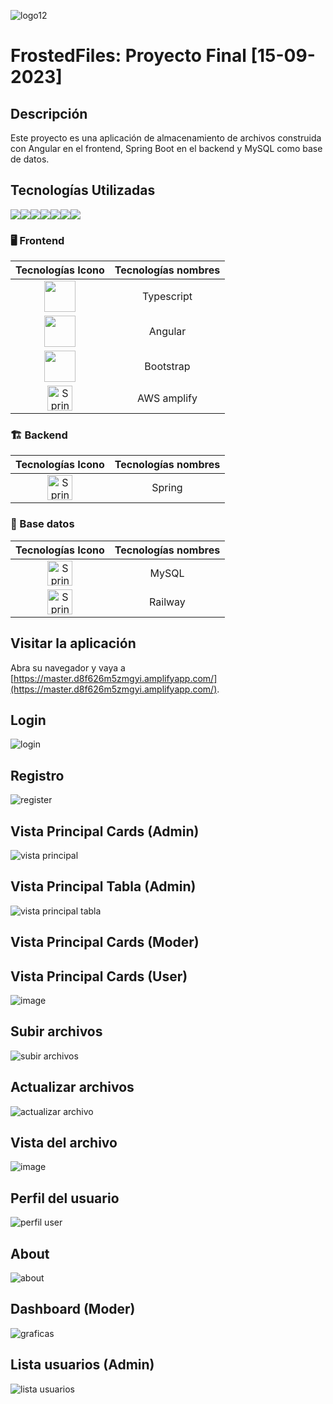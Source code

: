 
![logo12](https://github.com/JesusDavid2002/FrostedFiles-fe-gc-proyectoFinal-07-2023/assets/135844963/525b1752-2b32-4c21-861f-fd1c707e0e0d)


# FrostedFiles: Proyecto Final [15-09-2023]

## Descripción

Este proyecto es una aplicación de almacenamiento de archivos construida con Angular en el frontend, Spring Boot en el backend y MySQL como base de datos.

## Tecnologías Utilizadas
![](https://camo.githubusercontent.com/5d3b0191832237fcbfc6d4497524e8bb547c6bfc9eafb738d5205c629d202067/68747470733a2f2f696d672e736869656c64732e696f2f62616467652f68746d6c352532302d2532334533344632362e7376673f267374796c653d666f722d7468652d6261646765266c6f676f3d68746d6c35266c6f676f436f6c6f723d7768697465)![](https://camo.githubusercontent.com/5ed492db9c79ad5990eda7dc80923377f0e7096b18a4d1e9b86c8987dc0e5aa5/68747470733a2f2f696d672e736869656c64732e696f2f62616467652f637373332532302d2532333135373242362e7376673f267374796c653d666f722d7468652d6261646765266c6f676f3d63737333266c6f676f436f6c6f723d7768697465)![](https://camo.githubusercontent.com/62d37abe760867620e0baea1066303719d630a82936837ba7bff6b0c754e3c9f/68747470733a2f2f696d672e736869656c64732e696f2f62616467652f6a6176617363726970742532302d2532333332333333302e7376673f267374796c653d666f722d7468652d6261646765266c6f676f3d6a617661736372697074266c6f676f436f6c6f723d253233463744463145)![](https://camo.githubusercontent.com/7858f416aa93ee56048ca2eb473bdde10002398fc4ff05e08faf6cb3cbb5bce1/68747470733a2f2f696d672e736869656c64732e696f2f62616467652f6a6176612532302d2532334544384230302e7376673f267374796c653d666f722d7468652d6261646765266c6f676f3d6a617661266c6f676f436f6c6f723d7768697465)![](https://camo.githubusercontent.com/c567bc8fea35a350406f3ad80e2ec6dd76dea5f756187908f35322bbbc8bc77c/68747470733a2f2f696d672e736869656c64732e696f2f62616467652f626f6f7473747261702532302d2532333536334437432e7376673f267374796c653d666f722d7468652d6261646765266c6f676f3d626f6f747374726170266c6f676f436f6c6f723d7768697465)![](https://camo.githubusercontent.com/6aea43d076c7bf00489f1b347caa33fe5c4d84a8af2983804f8702632f2669ec/68747470733a2f2f696d672e736869656c64732e696f2f62616467652f6769746875622532302d2532333132313031312e7376673f267374796c653d666f722d7468652d6261646765266c6f676f3d676974687562266c6f676f436f6c6f723d7768697465)![](https://camo.githubusercontent.com/4524c09f8c821218b3c602e3e5a222ce00c290c2f87e264b40f398a6b486bd91/68747470733a2f2f696d672e736869656c64732e696f2f62616467652f6d7973716c2d2532333030303030662e7376673f267374796c653d666f722d7468652d6261646765266c6f676f3d6d7973716c266c6f676f436f6c6f723d7768697465)

### 🖥️ Frontend

|                                                        Tecnologías Icono                                                        | Tecnologías nombres |
| :---------------------------------------------------------------------------------------------------------------------------: | :-------------: |
| <img height="50" src="https://user-images.githubusercontent.com/25181517/183890598-19a0ac2d-e88a-4005-a8df-1ee36782fde1.png"> |   Typescript    |
| <img height="50" src="https://user-images.githubusercontent.com/25181517/183890595-779a7e64-3f43-4634-bad2-eceef4e80268.png"> |     Angular     |
| <img height="50" src="https://user-images.githubusercontent.com/25181517/183898054-b3d693d4-dafb-4808-a509-bab54cf5de34.png"> |     Bootstrap     |
| <img src="https://github.com/JesusDavid2002/FrostedFiles-fe-gc-proyectoFinal-07-2023/assets/135844963/ff261532-4a6e-4b25-b332-daaab8e6f9e5" alt="Spring logo" width="40px" height="40px"> |   AWS amplify   |


### 🏗️ Backend
|                                                        Tecnologías Icono                                                        | Tecnologías nombres |
| :---------------------------------------------------------------------------------------------------------------------------: | :-------------: |
| <img src="https://user-images.githubusercontent.com/25181517/117201470-f6d56780-adec-11eb-8f7c-e70e376cfd07.png" alt="Spring logo" width="40px" height="40px"> |   Spring   |

### 💾 Base datos
|                                                        Tecnologías Icono                                                        | Tecnologías nombres |
| :---------------------------------------------------------------------------------------------------------------------------: | :-------------: |
| <img src="https://user-images.githubusercontent.com/25181517/183896128-ec99105a-ec1a-4d85-b08b-1aa1620b2046.png" alt="Spring logo" width="40px" height="40px"> |   MySQL   |
| <img src="https://cdn.discordapp.com/attachments/900461215124430873/1153812994418032720/image.png" alt="Spring logo" width="40px" height="40px"> |   Railway   |

## Visitar la aplicación

Abra su navegador y vaya a [https://master.d8f626m5zmgyi.amplifyapp.com/](https://master.d8f626m5zmgyi.amplifyapp.com/).


## Login

![login](https://github.com/JesusDavid2002/FrostedFiles-fe-gc-proyectoFinal-07-2023/assets/82532848/361439f7-e02c-48e4-89af-5aadd7de8e49)

## Registro

![register](https://github.com/JesusDavid2002/FrostedFiles-fe-gc-proyectoFinal-07-2023/assets/82532848/1de699dd-32a2-4085-a561-34733f2e2330)

## Vista Principal Cards (Admin)

![vista principal](https://github.com/JesusDavid2002/FrostedFiles-fe-gc-proyectoFinal-07-2023/assets/82532848/e99255c4-58d2-404f-97d3-281c66559a58)

## Vista Principal Tabla (Admin)

![vista principal tabla](https://github.com/JesusDavid2002/FrostedFiles-fe-gc-proyectoFinal-07-2023/assets/82532848/384b9714-7cba-40a5-805c-f3d88b310749)

## Vista Principal Cards (Moder)

## Vista Principal Cards (User)

![image](https://github.com/JesusDavid2002/FrostedFiles-fe-gc-proyectoFinal-07-2023/assets/82532848/0195c280-1ca0-42a0-9efa-daf5b97481d0)

## Subir archivos

![subir archivos](https://github.com/JesusDavid2002/FrostedFiles-fe-gc-proyectoFinal-07-2023/assets/82532848/a70f39c0-c3be-40a3-9e5c-fac6b1c1d957)

## Actualizar archivos

![actualizar archivo](https://github.com/JesusDavid2002/FrostedFiles-fe-gc-proyectoFinal-07-2023/assets/82532848/1d36f085-6c49-4177-9c8c-ab66eb58a8d1)

## Vista del archivo

![image](https://github.com/JesusDavid2002/FrostedFiles-fe-gc-proyectoFinal-07-2023/assets/82532848/516fc6b8-449c-464f-9e75-7f8bcf2e8718)

## Perfil del usuario

![perfil user](https://github.com/JesusDavid2002/FrostedFiles-fe-gc-proyectoFinal-07-2023/assets/82532848/ef47a700-96c0-4b87-8e75-0adbe1dd8f56)

## About

![about](https://github.com/JesusDavid2002/FrostedFiles-fe-gc-proyectoFinal-07-2023/assets/82532848/425b9e70-847f-4872-8533-d5b52f53a168)

## Dashboard (Moder)

![graficas](https://github.com/JesusDavid2002/FrostedFiles-fe-gc-proyectoFinal-07-2023/assets/82532848/34908a25-0597-4ea5-99b2-1f3ec995ce1a)

## Lista usuarios (Admin)

![lista usuarios](https://github.com/JesusDavid2002/FrostedFiles-fe-gc-proyectoFinal-07-2023/assets/82532848/d93e3fe5-0ba7-4e47-9745-49e68e52ceef)
